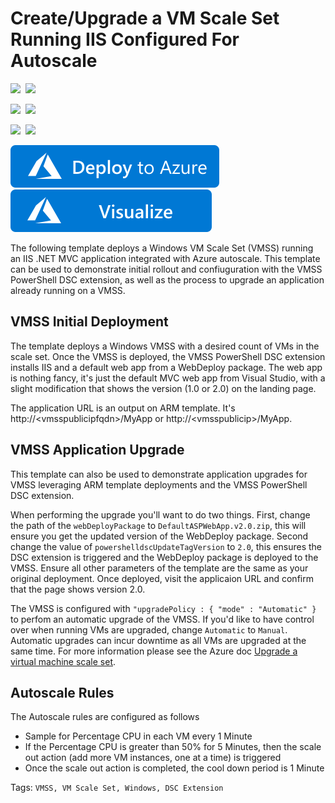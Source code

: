 # Create/Upgrade a VM Scale Set Running IIS Configured For Autoscale

<IMG SRC="https://azurequickstartsservice.blob.core.windows.net/badges/201-vmss-windows-webapp-dsc-autoscale/PublicLastTestDate.svg" />&nbsp;
<IMG SRC="https://azurequickstartsservice.blob.core.windows.net/badges/201-vmss-windows-webapp-dsc-autoscale/PublicDeployment.svg" />&nbsp;

<IMG SRC="https://azurequickstartsservice.blob.core.windows.net/badges/201-vmss-windows-webapp-dsc-autoscale/FairfaxLastTestDate.svg" />&nbsp;
<IMG SRC="https://azurequickstartsservice.blob.core.windows.net/badges/201-vmss-windows-webapp-dsc-autoscale/FairfaxDeployment.svg" />&nbsp;

<IMG SRC="https://azurequickstartsservice.blob.core.windows.net/badges/201-vmss-windows-webapp-dsc-autoscale/BestPracticeResult.svg" />&nbsp;
<IMG SRC="https://azurequickstartsservice.blob.core.windows.net/badges/201-vmss-windows-webapp-dsc-autoscale/CredScanResult.svg" />&nbsp;

<a href="https://portal.azure.com/#create/Microsoft.Template/uri/https%3A%2F%2Fraw.githubusercontent.com%2FAzure%2Fazure-quickstart-templates%2Fmaster%2F201-vmss-windows-webapp-dsc-autoscale%2Fazuredeploy.json" target="_blank">
    <img src="https://raw.githubusercontent.com/Azure/azure-quickstart-templates/master/1-CONTRIBUTION-GUIDE/images/deploytoazure.svg?sanitize=true"/>
</a>
<a href="http://armviz.io/#/?load=https%3A%2F%2Fraw.githubusercontent.com%2FAzure%2Fazure-quickstart-templates%2Fmaster%2F201-vmss-windows-webapp-dsc-autoscale%2Fazuredeploy.json" target="_blank">
    <img src="https://raw.githubusercontent.com/Azure/azure-quickstart-templates/master/1-CONTRIBUTION-GUIDE/images/visualizebutton.svg?sanitize=true"/>
</a>

The following template deploys a Windows VM Scale Set (VMSS) running an IIS .NET MVC application integrated with Azure autoscale. This template can be used to demonstrate initial rollout and confiuguration with the VMSS PowerShell DSC extension, as well as the process to upgrade an application already running on a VMSS.

## VMSS Initial Deployment

The template deploys a Windows VMSS with a desired count of VMs in the scale set. Once the VMSS is deployed, the VMSS PowerShell DSC extension installs IIS and a default web app from a WebDeploy package. The web app is nothing fancy, it's just the default MVC web app from Visual Studio, with a slight modification that shows the version (1.0 or 2.0) on the landing page. 

The application URL is an output on ARM template. It's http://\<vmsspublicipfqdn>\/MyApp or http://\<vmsspublicip\>/MyApp. 

## VMSS Application Upgrade

This template can also be used to demonstrate application upgrades for VMSS leveraging ARM template deployments and the VMSS PowerShell DSC extension. 

When performing the upgrade you'll want to do two things. First, change the path of the `webDeployPackage` to `DefaultASPWebApp.v2.0.zip`, this will ensure you get the updated version of the WebDeploy package. Second change the value of `powershelldscUpdateTagVersion` to `2.0`, this ensures the DSC extension is triggered and the WebDeploy package is deployed to the VMSS. Ensure all other parameters of the template are the same as your original deployment. Once deployed, visit the applicaion URL and confirm that the page shows version 2.0.

The VMSS is configured with `"upgradePolicy : { "mode" : "Automatic" }` to perfom an automatic upgrade of the VMSS. If you'd like to have control over when running VMs are upgraded, change `Automatic` to `Manual`. Automatic upgrades can incur downtime as all VMs are upgraded at the same time. For more information please see the Azure doc [Upgrade a virtual machine scale set](https://docs.microsoft.com/en-us/azure/virtual-machine-scale-sets/virtual-machine-scale-sets-upgrade-scale-set). 

## Autoscale Rules

The Autoscale rules are configured as follows

- Sample for Percentage CPU in each VM every 1 Minute
- If the Percentage CPU is greater than 50% for 5 Minutes, then the scale out action (add more VM instances, one at a time) is triggered
- Once the scale out action is completed, the cool down period is 1 Minute

Tags: `VMSS, VM Scale Set, Windows, DSC Extension`

